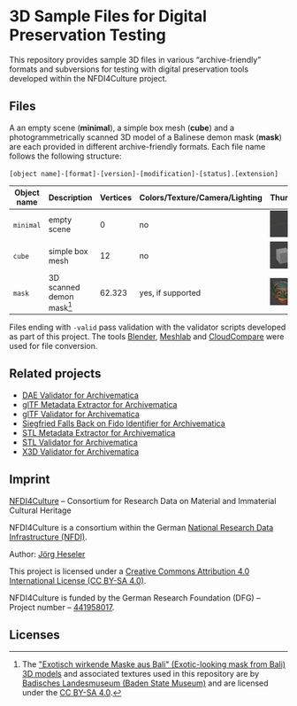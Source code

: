 # 3D Sample Files for Digital Preservation Testing

This repository provides sample 3D files in various “archive-friendly” formats and subversions for testing with digital preservation tools developed within the NFDI4Culture project.

## Files

A an empty scene (**minimal**), a simple box mesh (**cube**) and a photogrammetrically scanned 3D model of a Balinese demon mask (**mask**) are each provided in different archive-friendly formats.
Each file name follows the following structure:

`[object name]-[format]-[version]-[modification]-[status].[extension]`

| Object name | Description               | Vertices | Colors/Texture/Camera/Lighting | Thumb                          |
| ----------- | ------------------------- | -------- | ------------------------------ | ------------------------------ |
| `minimal`   | empty scene               | 0        | no                             | ![](.github/media/minimal.jpg) |
| `cube`      | simple box mesh           | 12       | no                             | ![](.github/media/cube.jpg)    |
| `mask`      | 3D scanned demon mask[^1] | 62.323   | yes, if supported              | ![](.github/media/mask.jpg)    |

Files ending with `-valid` pass validation with the validator scripts developed as part of this project.
The tools [Blender](https://www.blender.org/), [Meshlab](https://www.meshlab.net/) and [CloudCompare](https://www.danielgm.net/cc/) were used for file conversion.

## Related projects

- [DAE Validator for Archivematica](https://github.com/JoergHeseler/dae-validator-for-archivematica)
- [glTF Metadata Extractor for Archivematica](https://github.com/JoergHeseler/gltf-metadata-extractor-for-archivematica)
- [glTF Validator for Archivematica](https://github.com/JoergHeseler/gltf-validator-for-archivematica)
- [Siegfried Falls Back on Fido Identifier for Archivematica](https://github.com/JoergHeseler/siegfried-falls-back-on-fido-identifier-for-archivematica)
- [STL Metadata Extractor for Archivematica](https://github.com/JoergHeseler/stl-metadata-extractor-for-archivematica)
- [STL Validator for Archivematica](https://github.com/JoergHeseler/stl-validator-for-archivematica)
- [X3D Validator for Archivematica](https://github.com/JoergHeseler/x3d-validator-for-archivematica)

## Imprint

[NFDI4Culture](https://nfdi4culture.de/) – Consortium for Research Data on Material and Immaterial Cultural Heritage

NFDI4Culture is a consortium within the German [National Research Data Infrastructure (NFDI)](https://www.nfdi.de/).

Author: [Jörg Heseler](https://orcid.org/0000-0002-1497-627X)

This project is licensed under a [Creative Commons Attribution 4.0 International License (CC BY-SA 4.0)](https://creativecommons.org/licenses/by-sa/4.0/).

NFDI4Culture is funded by the German Research Foundation (DFG) – Project number – [441958017](https://gepris.dfg.de/gepris/projekt/441958017).

## Licenses

[^1]: The ["Exotisch wirkende Maske aus Bali" (Exotic-looking mask from Bali) 3D models](https://sketchfab.com/3d-models/exotisch-wirkende-maske-aus-bali-ebdeba7d3e60499cb33037355b189acb) and associated textures used in this repository are by [Badisches Landesmuseum (Baden State Museum)](https://www.landesmuseum.de/) and are licensed under the [CC BY-SA 4.0](https://creativecommons.org/licenses/by-sa/4.0/).
